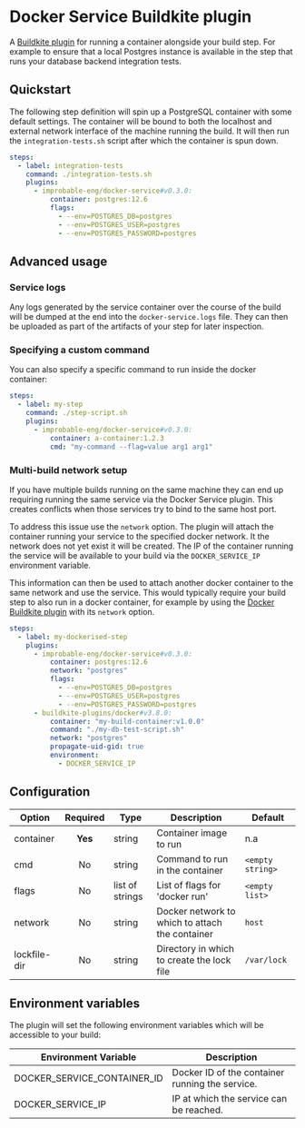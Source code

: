 # Docker Service Buildkite plugin

A [Buildkite plugin](https://buildkite.com/docs/agent/v3/plugins) for running a container alongside
your build step. For example to ensure that a local Postgres instance is available in the step that
runs your database backend integration tests.

## Quickstart

The following step definition will spin up a PostgreSQL container with some default settings. The
container will be bound to both the localhost and external network interface of the machine running
the build. It will then run the `integration-tests.sh` script after which the container is spun
down.

```yaml
steps:
  - label: integration-tests
    command: ./integration-tests.sh
    plugins:
      - improbable-eng/docker-service#v0.3.0:
          container: postgres:12.6
          flags:
            - --env=POSTGRES_DB=postgres
            - --env=POSTGRES_USER=postgres
            - --env=POSTGRES_PASSWORD=postgres
```

## Advanced usage

### Service logs

Any logs generated by the service container over the course of the build will be dumped at the end
into the `docker-service.logs` file. They can then be uploaded as part of the artifacts of your step
for later inspection.

### Specifying a custom command

You can also specify a specific command to run inside the docker container:

```yaml
steps:
  - label: my-step
    command: ./step-script.sh
    plugins:
      - improbable-eng/docker-service#v0.3.0:
          container: a-container:1.2.3
          cmd: "my-command --flag=value arg1 arg1"
```

### Multi-build network setup

If you have multiple builds running on the same machine they can end up requiring running the same
service via the Docker Service plugin. This creates conflicts when those services try to bind to the
same host port.

To address this issue use the `network` option. The plugin will attach the container running your
service to the specified docker network. It the network does not yet exist it will be created. The
IP of the container running the service will be available to your build via the `DOCKER_SERVICE_IP`
environment variable.

This information can then be used to attach another docker container to the same network and use the
service. This would typically require your build step to also run in a docker container, for example
by using the [Docker Buildkite plugin] with its `network` option.

```yaml
steps:
  - label: my-dockerised-step
    plugins:
      - improbable-eng/docker-service#v0.3.0:
          container: postgres:12.6
          network: "postgres"
          flags:
            - --env=POSTGRES_DB=postgres
            - --env=POSTGRES_USER=postgres
            - --env=POSTGRES_PASSWORD=postgres
      - buildkite-plugins/docker#v3.8.0:
          container: "my-build-container:v1.0.0"
          command: "./my-db-test-script.sh"
          network: "postgres"
          propagate-uid-gid: true
          environment:
            - DOCKER_SERVICE_IP
```

[Docker Buildkite plugin]: https://github.com/buildkite-plugins/docker-buildkite-plugin

## Configuration

| Option         | Required | Type            | Description                                     | Default          |
| -------------- | :------: | --------------- | ----------------------------------------------- | ---------------- |
| container      | **Yes**  | string          | Container image to run                          | n.a              |
| cmd            |    No    | string          | Command to run in the container                 | `<empty string>` |
| flags          |    No    | list of strings | List of flags for 'docker run'                  | `<empty list>`   |
| network        |    No    | string          | Docker network to which to attach the container | `host`           |
| lockfile-dir   |    No    | string          | Directory in which to create the lock file      | `/var/lock`      |
## Environment variables

The plugin will set the following environment variables which will be accessible to your build:

| Environment Variable        | Description                                     |
| --------------------------- | ----------------------------------------------- |
| DOCKER_SERVICE_CONTAINER_ID | Docker ID of the container running the service. |
| DOCKER_SERVICE_IP           | IP at which the service can be reached.         |

